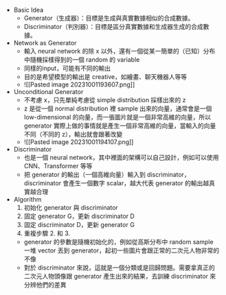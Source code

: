 
* Basic Idea
	* Generator（生成器）：目標是生成與真實數據相似的合成數據。
	* Discriminator（判別器）：目標是區分真實數據和生成器生成的合成數據。
* Network as Generator
	* 輸入 neural network 的除 x 以外，還有一個從某一簡單的（已知）分布中隨機採樣得到的一個 random 的 variable
	* 同樣的input，可能有不同的輸出
	* 目的是希望模型的輸出是 creative，如繪畫、聊天機器人等等
	* ![[Pasted image 20231001193607.png]]
* Unconditional Generator
	* 不考慮 x，只先單純考慮從 simple distribution 採樣出來的 z​
	* z 是從一個 normal distribution 裡 sample 出來的向量，通常會是一個 low-dimensional 的向量，而一張圖片就是一個非常高維的向量，所以 generator 實際上做的事情就是產生一個非常高維的向量，當輸入的向量不同（不同的 z），輸出就會跟著改變
	* ![[Pasted image 20231001194107.png]]
* Discriminator
	* 也是一個 neural network，其中裡面的架構可以自己設計，例如可以使用 CNN、Transformer 等等
	* 把 generator 的輸出（一個高維向量）輸入到 discriminator，discriminator 會產生一個數字 scalar，越大代表 generator 的輸出越真實越合理
* Algorithm
	1. 初始化 generator 與 discriminator
	2. 固定 generator G，更新 discriminator D
	3. 固定 discriminator D，更新 generator G
	4. 重複步驟 2. 和 3.
	* generator 的參數是隨機初始化的，例如從高斯分布中 random sample 一堆 vector 丟到 generator，起初一些圖片會跟正常的二次元人物非常的不像
	* 對於 discriminator 來說，這就是一個分類或是回歸問題。需要拿真正的二次元人物頭像跟 generator 產生出來的結果，去訓練 discriminator 來分辨他們的差異